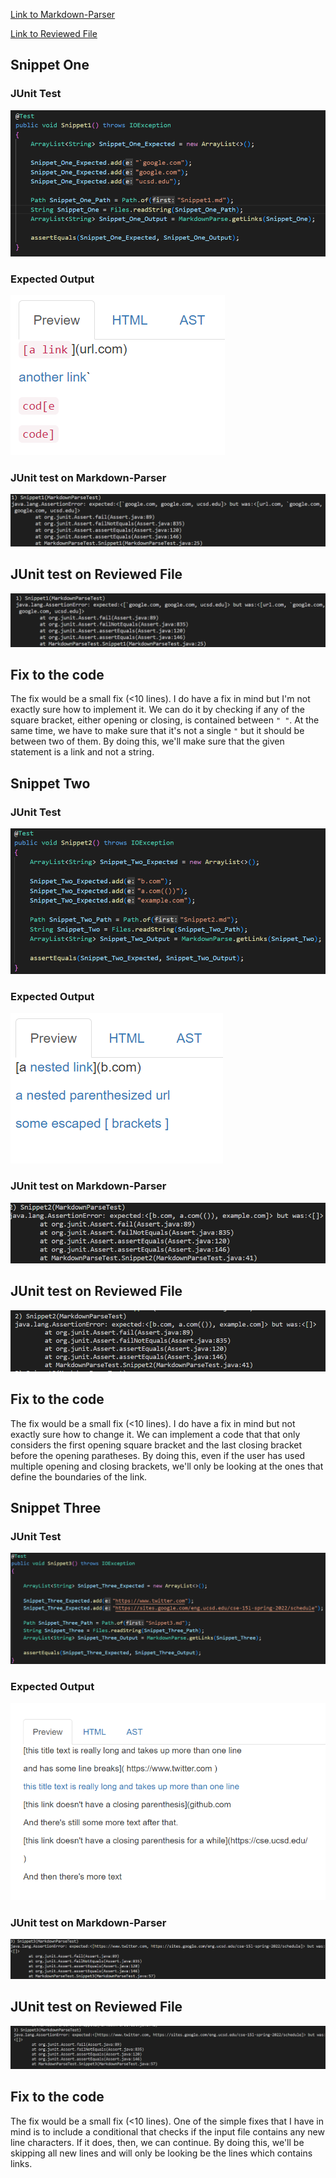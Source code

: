 [Link to Markdown-Parser](https://github.com/ayushs2725/markdown-parser)

[Link to Reviewed File](https://github.com/ayushs2725/markdown-parser-review)



## Snippet One

### JUnit Test
![](R4P11.png)

### Expected Output
![](R4P1.png)

### JUnit test on Markdown-Parser
![](R4P5.png)

## JUnit test on Reviewed File 
![](R4P6.png)

## Fix to the code

The fix would be a small fix (<10 lines). I do have a fix in mind but I'm not exactly sure how to implement it. We can do it by checking if any of the square bracket, either opening or closing, is contained between ```" "```. At the same time, we have to make sure that it's not a single ```"``` but it should be between two of them. By doing this, we'll make sure that the given statement is a link and not a string.


## Snippet Two

### JUnit Test
![](R4P12.png)

### Expected Output
![](R4P2.png)

### JUnit test on Markdown-Parser
![](R4P7.png)

## JUnit test on Reviewed File 
![](R4P8.png)

## Fix to the code
The fix would be a small fix (<10 lines). I do have a fix in mind but not exactly sure how to change it. We can implement a code that that only considers the first opening square bracket and the last closing bracket before the opening paratheses. By doing this, even if the user has used multiple opening and closing brackets, we'll only be looking at the ones that define the boundaries of the link.

## Snippet Three

### JUnit Test
![](R4P13.png)

### Expected Output
![](R4P3.png)

### JUnit test on Markdown-Parser
![](R4P9.png)

## JUnit test on Reviewed File 
![](R4P10.png)

## Fix to the code

The fix would be a small fix (<10 lines). One of the simple fixes that I have in mind is to include a conditional that checks if the input file contains any new line characters. If it does, then, we can continue. By doing this, we'll be skipping all new lines and will only be looking be the lines which contains links.